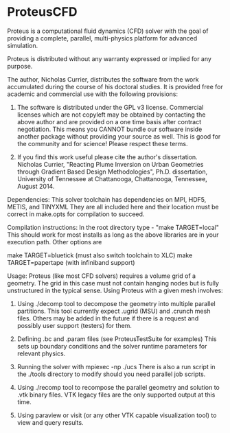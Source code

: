 ProteusCFD
==========

Proteus is a computational fluid dynamics (CFD) solver 
with the goal of providing a complete, parallel, 
multi-physics platform for advanced simulation.

Proteus is distributed without any warranty expressed or
implied for any purpose. 

The author, Nicholas Currier, distributes the software from
the work accumulated during the course of his doctoral 
studies. It is provided free for academic and commercial
use with the following provisions:

1) The software is distributed under the GPL v3 license.
Commercial licenses which are not copyleft may be obtained
by contacting the above author and are provided on a one
time basis after contract negotiation.  This means you CANNOT
bundle our software inside another package without providing
your source as well. This is good for the community and for
science! Please respect these terms.

2) If you find this work useful please cite the author's 
dissertation.
Nicholas Currier, "Reacting Plume Inversion on Urban Geometries through 
Gradient Based Design Methodologies", Ph.D. dissertation,
University of Tennessee at Chattanooga, Chattanooga, Tennessee, August 2014.


Dependencies:
  This solver toolchain has dependencies on MPI, HDF5, METIS, and TINYXML
  They are all included here and their location must be correct in 
  make.opts for compilation to succeed.

Compilation instructions:
  In the root directory type - "make TARGET=local"
  This should work for most installs as long as the above libraries are
  in your execution path. Other options are
  
  make TARGET=bluetick (must also switch toolchain to XLC)
  make TARGET=papertape (with infiniband support)

Usage:
  Proteus (like most CFD solvers) requires a volume grid of a geometry. The grid in this
  case must not contain hanging nodes but is fully unstructured in the typical sense.
  Using Proteus with a given mesh involves:
  
  1) Using ./decomp tool to decompose the geometry into multiple parallel partitions.
     This tool currently expect .ugrid (MSU) and .crunch mesh files. Others may be
     added in the future if there is a request and possibly user support (testers)
     for them.
  
  2) Defining <casename>.bc and <casename>.param files (see ProteusTestSuite for examples)
     This sets up boundary conditions and the solver runtime parameters for relevant physics.
  
  3) Running the solver with mpiexec -np <number of processors> ./ucs <casename>
     There is also a run script in the ./tools directory to modify should you need 
     parallel job scripts.
  
  4) Using ./recomp tool to recompose the parallel geometry and solution to .vtk binary files.
     VTK legacy files are the only supported output at this time.
  
  5) Using paraview or visit (or any other VTK capable visualization tool) to view and query results.

